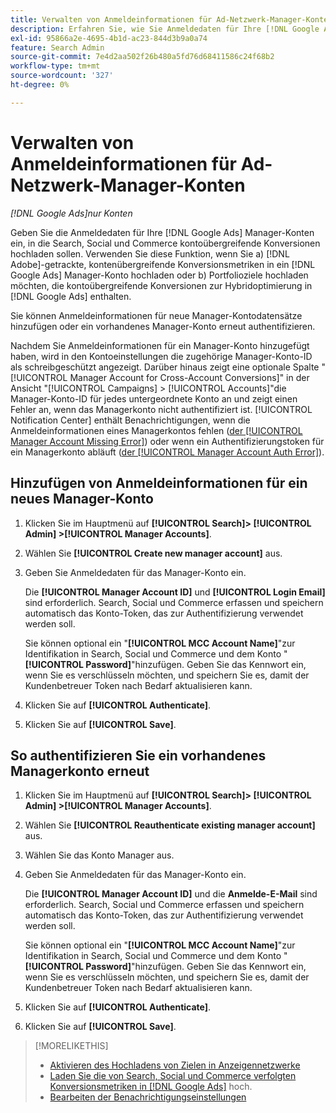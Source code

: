 ```yaml
---
title: Verwalten von Anmeldeinformationen für Ad-Netzwerk-Manager-Konten
description: Erfahren Sie, wie Sie Anmeldedaten für Ihre [!DNL Google Ads] Manager-Konten bereitstellen.
exl-id: 95866a2e-4695-4b1d-ac23-844d3b9a0a74
feature: Search Admin
source-git-commit: 7e4d2aa502f26b480a5fd76d68411586c24f68b2
workflow-type: tm+mt
source-wordcount: '327'
ht-degree: 0%

---
```


# Verwalten von Anmeldeinformationen für Ad-Netzwerk-Manager-Konten

*[!DNL Google Ads]nur Konten*

Geben Sie die Anmeldedaten für Ihre [!DNL Google Ads] Manager-Konten ein, in die Search, Social und Commerce kontoübergreifende Konversionen hochladen sollen. Verwenden Sie diese Funktion, wenn Sie a) [!DNL Adobe]-getrackte, kontenübergreifende Konversionsmetriken in ein [!DNL Google Ads] Manager-Konto hochladen oder b) Portfolioziele hochladen möchten, die kontoübergreifende Konversionen zur Hybridoptimierung in [!DNL Google Ads] enthalten.

<!-- [Maybe later: and c) sync conversion value rules for accounts that use cross-account conversion tracking with Google Ads.] -->

Sie können Anmeldeinformationen für neue Manager-Kontodatensätze hinzufügen oder ein vorhandenes Manager-Konto erneut authentifizieren.

Nachdem Sie Anmeldeinformationen für ein Manager-Konto hinzugefügt haben, wird in den Kontoeinstellungen die zugehörige Manager-Konto-ID als schreibgeschützt angezeigt. Darüber hinaus zeigt eine optionale Spalte &quot;[!UICONTROL Manager Account for Cross-Account Conversions]&quot; in der Ansicht &quot;[!UICONTROL Campaigns] > [!UICONTROL Accounts]&quot;die Manager-Konto-ID für jedes untergeordnete Konto an und zeigt einen Fehler an, wenn das Managerkonto nicht authentifiziert ist. [!UICONTROL Notification Center] enthält Benachrichtigungen, wenn die Anmeldeinformationen eines Managerkontos fehlen ([der [!UICONTROL Manager Account Missing Error]](/help/search-social-commerce/notifications/notification-about.md)) oder wenn ein Authentifizierungstoken für ein Managerkonto abläuft ([der [!UICONTROL Manager Account Auth Error]](/help/search-social-commerce/notifications/notification-about.md)).

## Hinzufügen von Anmeldeinformationen für ein neues Manager-Konto

1. Klicken Sie im Hauptmenü auf **[!UICONTROL Search]> [!UICONTROL Admin] >[!UICONTROL Manager Accounts]**.

1. Wählen Sie **[!UICONTROL Create new manager account]** aus.

1. Geben Sie Anmeldedaten für das Manager-Konto ein.

   Die **[!UICONTROL Manager Account ID]** und **[!UICONTROL Login Email]** sind erforderlich. Search, Social und Commerce erfassen und speichern automatisch das Konto-Token, das zur Authentifizierung verwendet werden soll.

   Sie können optional ein &quot;**[!UICONTROL MCC Account Name]**&quot;zur Identifikation in Search, Social und Commerce und dem Konto &quot;**[!UICONTROL Password]**&quot;hinzufügen. Geben Sie das Kennwort ein, wenn Sie es verschlüsseln möchten, und speichern Sie es, damit der Kundenbetreuer Token nach Bedarf aktualisieren kann.

1. Klicken Sie auf **[!UICONTROL Authenticate]**.

1. Klicken Sie auf **[!UICONTROL Save]**.

## So authentifizieren Sie ein vorhandenes Managerkonto erneut

1. Klicken Sie im Hauptmenü auf **[!UICONTROL Search]> [!UICONTROL Admin] >[!UICONTROL Manager Accounts]**.

1. Wählen Sie **[!UICONTROL Reauthenticate existing manager account]** aus.

1. Wählen Sie das Konto Manager aus.

1. Geben Sie Anmeldedaten für das Manager-Konto ein.

   Die **[!UICONTROL Manager Account ID]** und die **Anmelde-E-Mail** sind erforderlich. Search, Social und Commerce erfassen und speichern automatisch das Konto-Token, das zur Authentifizierung verwendet werden soll.

   Sie können optional ein &quot;**[!UICONTROL MCC Account Name]**&quot;zur Identifikation in Search, Social und Commerce und dem Konto &quot;**[!UICONTROL Password]**&quot;hinzufügen. Geben Sie das Kennwort ein, wenn Sie es verschlüsseln möchten, und speichern Sie es, damit der Kundenbetreuer Token nach Bedarf aktualisieren kann.

1. Klicken Sie auf **[!UICONTROL Authenticate]**.

1. Klicken Sie auf **[!UICONTROL Save]**.

>[!MORELIKETHIS]
>
>* [Aktivieren des Hochladens von Zielen in Anzeigennetzwerke](/help/search-social-commerce/tools/objective-upload-to-networks.md)
>* [Laden Sie die von Search, Social und Commerce verfolgten Konversionsmetriken in [!DNL Google Ads]](/help/search-social-commerce/tools/conversion-metrics-upload-to-google.md) hoch.
>* [Bearbeiten der Benachrichtigungseinstellungen](/help/search-social-commerce/notifications/notification-edit.md)
